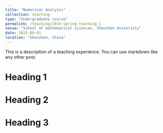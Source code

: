 ```yaml
---
title: "Numerical Analysis"
collection: teaching
type: "Undergraduate course"
permalink: /teaching/2014-spring-teaching-1
venue: "School of mathematical sciences, Shenzhen University"
date: 2025-09-01
location: "Shenzhen, China"
---
```


This is a description of a teaching experience. You can use markdown like any other post.

Heading 1
======

Heading 2
======

Heading 3
======